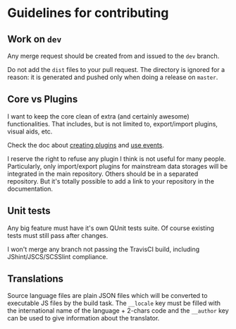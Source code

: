 # Guidelines for contributing

## Work on `dev`
Any merge request should be created from and issued to the `dev` branch.

Do not add the `dist` files to your pull request. The directory is ignored for a reason: it is generated and pushed only when doing a release on `master`.

## Core vs Plugins
I want to keep the core clean of extra (and certainly awesome) functionalities. That includes, but is not limited to, export/import plugins, visual aids, etc.

Check the doc about [creating plugins](http://querybuilder.js.org/dev/plugins.html) and [use events](http://querybuilder.js.org/dev/events.html).

I reserve the right to refuse any plugin I think is not useful for many people. Particularly, only import/export plugins for mainstream data storages will be integrated in the main repository. Others should be in a separated repository. But it's totally possible to add a link to your repository in the documentation.

## Unit tests
Any big feature must have it's own QUnit tests suite. Of course existing tests must still pass after changes.

I won't merge any branch not passing the TravisCI build, including JShint/JSCS/SCSSlint compliance.

## Translations
Source language files are plain JSON files which will be converted to executable JS files by the build task. The `__locale` key must be filled with the international name of the language + 2-chars code and the `__author` key can be used to give information about the translator.
